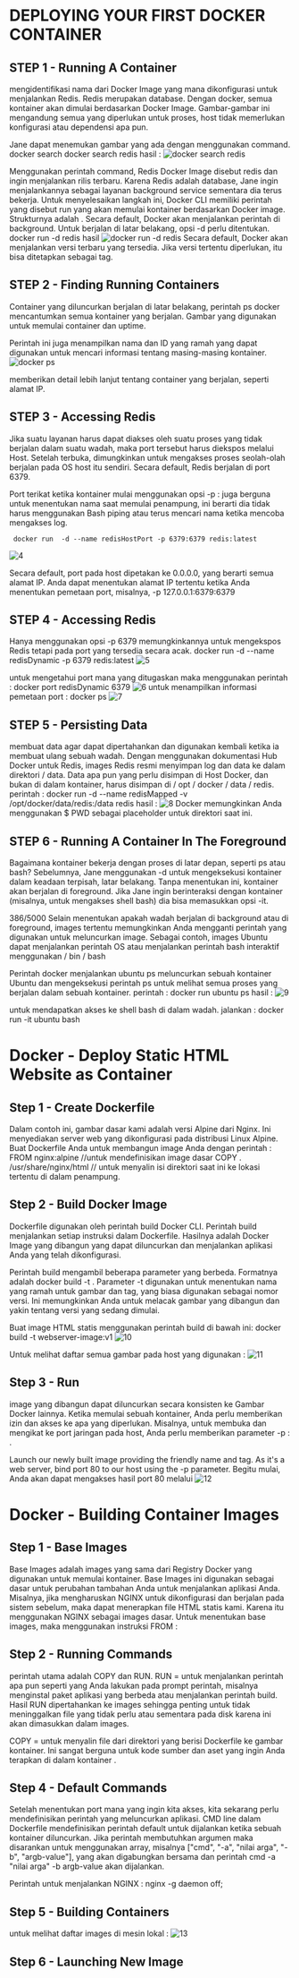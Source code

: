 # DEPLOYING YOUR FIRST DOCKER CONTAINER

## STEP 1 - Running A Container 
mengidentifikasi nama dari Docker Image yang mana dikonfigurasi untuk menjalankan Redis. Redis merupakan database. 
Dengan docker, semua kontainer akan dimulai berdasarkan Docker Image.
Gambar-gambar ini mengandung semua yang diperlukan untuk proses, host tidak memerlukan konfigurasi atau dependensi apa pun.

Jane dapat menemukan gambar yang ada dengan menggunakan command.
    docker search <name>
    docker search redis
    hasil :
![docker search redis](https://github.com/ayuwidyainggit/tct/blob/master/images/1.%20docker%20search%20redis.png)

Menggunakan perintah command, Redis Docker Image disebut redis dan ingin menjalankan rilis terbaru. 
Karena Redis adalah database, Jane ingin menjalankannya sebagai layanan background service  sementara dia terus bekerja.
Untuk menyelesaikan langkah ini, Docker CLI memiliki perintah yang disebut run yang akan memulai kontainer berdasarkan  Docker image. 
Strukturnya adalah <options> <nama-gambar>.
Secara default, Docker akan menjalankan perintah di background. Untuk berjalan di latar belakang, opsi -d perlu ditentukan.
     docker run -d redis
	 hasil 
![docker run -d redis](https://github.com/ayuwidyainggit/tct/blob/master/images/2.%20docker%20run%20-d%20redis.png)
Secara default, Docker akan menjalankan versi terbaru yang tersedia. Jika versi tertentu diperlukan, itu bisa ditetapkan sebagai tag.

## STEP 2 - Finding Running Containers
Container yang diluncurkan berjalan di latar belakang, perintah ps docker mencantumkan semua kontainer yang berjalan.
Gambar yang digunakan untuk memulai container dan uptime.

Perintah ini juga menampilkan nama dan ID yang ramah yang dapat digunakan untuk mencari informasi tentang masing-masing kontainer.
![docker ps](https://github.com/ayuwidyainggit/tct/blob/master/images/3.%20docker%20ps.png)

memberikan detail lebih lanjut tentang container yang berjalan, seperti alamat IP.

## STEP 3 - Accessing Redis

Jika suatu layanan harus dapat diakses oleh suatu proses yang tidak berjalan dalam suatu wadah, maka port tersebut harus diekspos melalui Host.
Setelah terbuka, dimungkinkan untuk mengakses proses seolah-olah berjalan pada OS host itu sendiri. Secara default, Redis berjalan di port 6379.

Port terikat ketika kontainer mulai menggunakan opsi -p <host-port>: <container-port> juga berguna untuk menentukan nama saat memulai penampung, 
ini berarti dia tidak harus menggunakan Bash piping atau terus mencari nama ketika mencoba mengakses log.

     docker run  -d --name redisHostPort -p 6379:6379 redis:latest
![4](https://github.com/ayuwidyainggit/tct/blob/master/images/4.png)

Secara default, port pada host dipetakan ke 0.0.0.0, yang berarti semua alamat IP. 
Anda dapat menentukan alamat IP tertentu ketika Anda menentukan pemetaan port, misalnya, -p 127.0.0.1:6379:6379

## STEP 4 - Accessing Redis
Hanya menggunakan opsi -p 6379 memungkinkannya untuk mengekspos Redis tetapi pada port yang tersedia secara acak.
docker run -d --name redisDynamic -p 6379 redis:latest
![5](https://github.com/ayuwidyainggit/tct/blob/master/images/5.png)

untuk mengetahui port mana yang ditugaskan maka menggunakan perintah :
     docker port redisDynamic 6379
![6](https://github.com/ayuwidyainggit/tct/blob/master/images/6.png)
 untuk menampilkan informasi pemetaan port :
 docker ps
![7](https://github.com/ayuwidyainggit/tct/blob/master/images/7.png)

## STEP 5 - Persisting Data
membuat data agar dapat dipertahankan dan digunakan kembali ketika ia membuat ulang sebuah wadah.
Dengan menggunakan dokumentasi Hub Docker untuk Redis, images Redis resmi menyimpan log dan data ke dalam direktori / data.
Data apa pun yang perlu disimpan di Host Docker, dan bukan di dalam kontainer, harus disimpan di / opt / docker / data / redis.
perintah :
     docker run -d --name redisMapped -v /opt/docker/data/redis:/data redis
hasil :
![8](https://github.com/ayuwidyainggit/tct/blob/master/images/8.png)
Docker memungkinkan Anda menggunakan $ PWD sebagai placeholder untuk direktori saat ini.

## STEP 6 - Running A Container In The Foreground
Bagaimana kontainer bekerja dengan proses di latar depan, seperti ps atau bash?
Sebelumnya, Jane menggunakan -d untuk mengeksekusi kontainer dalam keadaan terpisah, latar belakang.
Tanpa menentukan ini, kontainer akan berjalan di foreground. Jika Jane ingin berinteraksi dengan kontainer (misalnya, untuk mengakses shell bash) 
dia bisa memasukkan opsi -it.

386/5000
Selain menentukan apakah wadah berjalan di background atau di foreground, images tertentu memungkinkan Anda mengganti perintah
yang digunakan untuk meluncurkan image. Sebagai contoh, images Ubuntu dapat menjalankan perintah OS atau menjalankan perintah bash interaktif 
menggunakan / bin / bash

Perintah docker menjalankan ubuntu ps meluncurkan sebuah kontainer Ubuntu dan mengeksekusi perintah ps untuk melihat semua proses yang berjalan 
dalam sebuah kontainer.
 perintah  :
 docker run ubuntu ps
 hasil :
 ![9](https://github.com/ayuwidyainggit/tct/blob/master/images/9.png)
 
 untuk mendapatkan akses ke shell bash di dalam wadah. jalankan :
 docker run -it ubuntu bash
 

# Docker - Deploy Static HTML Website as Container

## Step 1 - Create Dockerfile
Dalam contoh ini, gambar dasar kami adalah versi Alpine dari Nginx. Ini menyediakan server web yang dikonfigurasi pada distribusi Linux Alpine.
Buat Dockerfile Anda untuk membangun image Anda dengan perintah :
    FROM nginx:alpine
	//untuk mendefinisikan image dasar
    COPY . /usr/share/nginx/html
	// untuk menyalin isi direktori saat ini ke lokasi tertentu di dalam penampung.

## Step 2 - Build Docker Image
Dockerfile digunakan oleh perintah build Docker CLI. Perintah build menjalankan setiap instruksi dalam Dockerfile. 
Hasilnya adalah Docker Image yang dibangun yang dapat diluncurkan dan menjalankan aplikasi Anda yang telah dikonfigurasi.

Perintah build mengambil beberapa parameter yang berbeda. Formatnya adalah docker build -t <build-directory>. Parameter -t digunakan untuk menentukan nama 
yang ramah untuk gambar dan tag, yang biasa digunakan sebagai nomor versi. Ini memungkinkan Anda untuk melacak gambar yang dibangun dan yakin tentang versi 
yang sedang dimulai.

Buat image HTML statis  menggunakan perintah build di bawah ini:
     docker build -t webserver-image:v1 
	 ![10](https://github.com/ayuwidyainggit/tct/blob/master/images/10.png)

Untuk melihat daftar semua gambar pada host yang digunakan :
     ![11](https://github.com/ayuwidyainggit/tct/blob/master/images/11.png)
## Step 3 - Run
image yang dibangun dapat diluncurkan secara konsisten ke Gambar Docker lainnya. Ketika memulai sebuah kontainer, Anda perlu memberikan izin dan 
akses ke apa yang diperlukan.
Misalnya, untuk membuka dan mengikat ke port jaringan pada host, Anda perlu memberikan parameter -p <host-port>: <port-kontainer>.

Launch our newly built image providing the friendly name and tag. As it's a web server, bind port 80 to our host using the -p parameter.
Begitu mulai, Anda akan dapat mengakses hasil port 80 melalui
     ![12](https://github.com/ayuwidyainggit/tct/blob/master/images/12.png)
	 
	 
# Docker - Building Container Images

## Step 1 - Base Images
Base Images adalah images yang sama dari Registry Docker yang digunakan untuk memulai kontainer.
Base Images ini digunakan sebagai dasar untuk perubahan tambahan Anda untuk menjalankan aplikasi Anda. 
Misalnya, jika mengharuskan NGINX untuk dikonfigurasi dan berjalan pada sistem sebelum, maka dapat menerapkan file HTML statis kami. 
Karena itu  menggunakan NGINX sebagai images dasar.
Untuk menentukan base images, maka menggunakan instruksi FROM <nama-gambar>: <tag>

## Step 2 - Running Commands
perintah utama adalah COPY dan RUN.
RUN <command> = untuk menjalankan perintah apa pun seperti yang Anda lakukan pada prompt perintah, 
misalnya menginstal paket aplikasi yang berbeda atau menjalankan perintah build. Hasil RUN dipertahankan ke images sehingga penting untuk tidak 
meninggalkan file yang tidak perlu atau sementara pada disk karena ini akan dimasukkan dalam images.

COPY <src> <dest> = untuk menyalin file dari direktori yang berisi Dockerfile ke gambar kontainer. 
Ini sangat berguna untuk kode sumber dan aset yang ingin Anda terapkan di dalam kontainer .

## Step 4 - Default Commands
Setelah menentukan port mana yang ingin kita akses, kita sekarang perlu mendefinisikan perintah yang meluncurkan aplikasi.
 CMD line  dalam Dockerfile mendefinisikan perintah default untuk dijalankan ketika sebuah kontainer diluncurkan. 
 Jika perintah membutuhkan argumen maka disarankan untuk menggunakan array, misalnya 
 ["cmd", "-a", "nilai arga", "-b", "argb-value"], yang akan digabungkan bersama dan perintah cmd -a "nilai arga" -b argb-value akan dijalankan.
 
 Perintah untuk menjalankan NGINX  :
 nginx -g daemon off;
 
## Step 5 - Building Containers
 untuk melihat daftar images di mesin lokal :
  ![13](https://github.com/ayuwidyainggit/tct/blob/master/images/13.png)
 
## Step 6 - Launching New Image

 